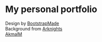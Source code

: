 # My personal portfolio  
Design by [BootstrapMade](https://bootstrapmade.com)  
Background from [Arknights](https://www.arknights.global)  
[AkmalM](https://akmaulanas.github.io)
